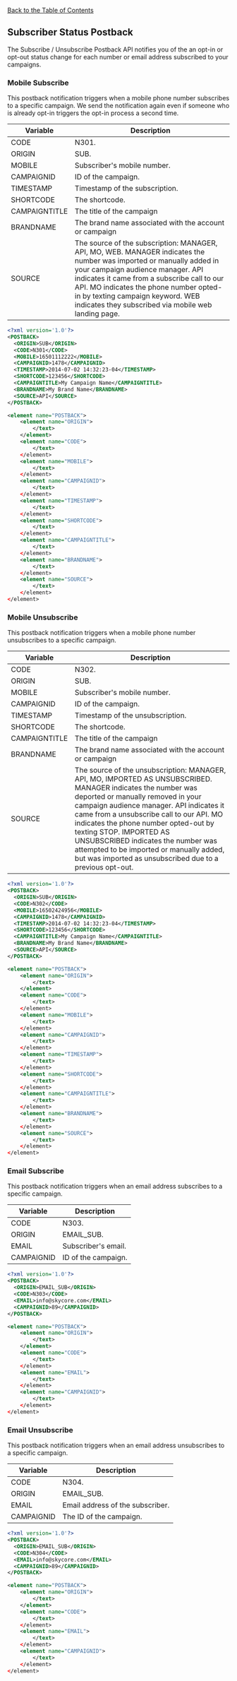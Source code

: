 [Back to the Table of Contents](/1.3/README.md)

## Subscriber Status Postback

The Subscribe / Unsubscribe Postback API notifies you of the an opt-in or opt-out status change for each number or email address subscribed to your campaigns. 

### Mobile Subscribe

This postback notification triggers when a mobile phone number subscribes to a specific campaign.  We send the notification again even if someone who is already opt-in triggers the opt-in process a second time.

| Variable | Description |
| -------- | ----------- |
| CODE | N301. |
| ORIGIN | SUB. | 
| MOBILE | Subscriber's mobile number. |
| CAMPAIGNID | ID of the campaign. |
| TIMESTAMP | Timestamp of the subscription. |
| SHORTCODE | The shortcode. | 
| CAMPAIGNTITLE | The title of the campaign |
| BRANDNAME | The brand name associated with the account or campaign |
| SOURCE | The source of the subscription: MANAGER, API, MO, WEB. MANAGER indicates the number was imported or manually added in your campaign audience manager. API indicates it came from a subscribe call to our API. MO indicates the phone number opted-in by texting campaign keyword. WEB indicates they subscribed via mobile web landing page. |

```xml
<?xml version='1.0'?>
<POSTBACK>
  <ORIGIN>SUB</ORIGIN>
  <CODE>N301</CODE>
  <MOBILE>16501112222</MOBILE>
  <CAMPAIGNID>1478</CAMPAIGNID>
  <TIMESTAMP>2014-07-02 14:32:23-04</TIMESTAMP>
  <SHORTCODE>123456</SHORTCODE>
  <CAMPAIGNTITLE>My Campaign Name</CAMPAIGNTITLE>
  <BRANDNAME>My Brand Name</BRANDNAME>
  <SOURCE>API</SOURCE>
</POSTBACK>
```

```xml
<element name="POSTBACK">
    <element name="ORIGIN">
        </text>
    </element>
    <element name="CODE">
        </text>
    </element>
    <element name="MOBILE">
        </text>
    </element>
    <element name="CAMPAIGNID">
        </text>
    </element>
    <element name="TIMESTAMP">
        </text>
    </element>
    <element name="SHORTCODE">
        </text>
    </element>
    <element name="CAMPAIGNTITLE">
        </text>
    </element>
    <element name="BRANDNAME">
        </text>
    </element>
    <element name="SOURCE">
        </text>
    </element>
</element>
```

### Mobile Unsubscribe

This postback notification triggers when a mobile phone number unsubscribes to a specific campaign.

| Variable | Description |
| -------- | ----------- |
| CODE | N302. |
| ORIGIN | SUB. | 
| MOBILE | Subscriber's mobile number. |
| CAMPAIGNID | ID of the campaign. |
| TIMESTAMP | Timestamp of the unsubscription. |
| SHORTCODE | The shortcode. | 
| CAMPAIGNTITLE | The title of the campaign |
| BRANDNAME | The brand name associated with the account or campaign |
| SOURCE | The source of the unsubscription: MANAGER, API, MO, IMPORTED AS UNSUBSCRIBED. MANAGER indicates the number was deported or manually removed in your campaign audience manager. API indicates it came from a unsubscribe call to our API. MO indicates the phone number opted-out by texting STOP. IMPORTED AS UNSUBSCRIBED indicates the number was attempted to be imported or manually added, but was imported as unsubscribed due to a previous opt-out. |

```xml
<?xml version='1.0'?>
<POSTBACK>
  <ORIGIN>SUB</ORIGIN>
  <CODE>N302</CODE>
  <MOBILE>16502424956</MOBILE>
  <CAMPAIGNID>1478</CAMPAIGNID>
  <TIMESTAMP>2014-07-02 14:32:23-04</TIMESTAMP>
  <SHORTCODE>123456</SHORTCODE>
  <CAMPAIGNTITLE>My Campaign Name</CAMPAIGNTITLE>
  <BRANDNAME>My Brand Name</BRANDNAME>
  <SOURCE>API</SOURCE>  
</POSTBACK>
```

```xml
<element name="POSTBACK">
    <element name="ORIGIN">
        </text>
    </element>
    <element name="CODE">
        </text>
    </element>
    <element name="MOBILE">
        </text>
    </element>
    <element name="CAMPAIGNID">
        </text>
    </element>
    <element name="TIMESTAMP">
        </text>
    </element>
    <element name="SHORTCODE">
        </text>
    </element>
    <element name="CAMPAIGNTITLE">
        </text>
    </element>
    <element name="BRANDNAME">
        </text>
    </element>
    <element name="SOURCE">
        </text>
    </element>
</element>
```

### Email Subscribe

This postback notification triggers when an email address subscribes to a specific campaign.

| Variable | Description |
| -------- | ----------- |
| CODE | N303. |
| ORIGIN | EMAIL_SUB. | 
| EMAIL | Subscriber's email. |
| CAMPAIGNID | ID of the campaign. |

```xml
<?xml version='1.0'?>
<POSTBACK>
  <ORIGIN>EMAIL_SUB</ORIGIN>
  <CODE>N303</CODE>
  <EMAIL>info@skycore.com</EMAIL>
  <CAMPAIGNID>89</CAMPAIGNID>
</POSTBACK>
```

```xml
<element name="POSTBACK">
    <element name="ORIGIN">
        </text>
    </element>
    <element name="CODE">
        </text>
    </element>
    <element name="EMAIL">
        </text>
    </element>
    <element name="CAMPAIGNID">
        </text>
    </element>
</element>
```

### Email Unsubscribe

This postback notification triggers when an email address unsubscribes to a specific campaign.

| Variable | Description |
| -------- | ----------- |
| CODE | N304. |
| ORIGIN | EMAIL_SUB. | 
| EMAIL | Email address of the subscriber. |
| CAMPAIGNID | The ID of the campaign. |

```xml
<?xml version='1.0'?>
<POSTBACK>
  <ORIGIN>EMAIL_SUB</ORIGIN>
  <CODE>N304</CODE>
  <EMAIL>info@skycore.com</EMAIL>
  <CAMPAIGNID>89</CAMPAIGNID>
</POSTBACK>
```

```xml
<element name="POSTBACK">
    <element name="ORIGIN">
        </text>
    </element>
    <element name="CODE">
        </text>
    </element>
    <element name="EMAIL">
        </text>
    </element>
    <element name="CAMPAIGNID">
        </text>
    </element>
</element>
```
